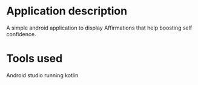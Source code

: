 # Application description
A simple android application to display Affirmations that help boosting self confidence.

# Tools used
Android studio running kotlin
